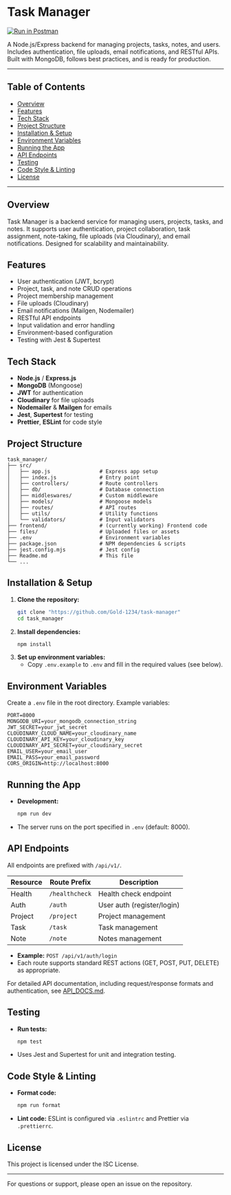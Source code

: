 # Task Manager

[![Run in Postman](https://run.pstmn.io/button.svg)](https://web.postman.co/workspace/My-Workspace~8e34ee0b-2a3b-4de6-82f5-3528760f0bd7/collection/40785574-579929ee-8591-455d-854a-daa680c4e898?action=share&creator=40785574)

A Node.js/Express backend for managing projects, tasks, notes, and users. Includes authentication, file uploads, email notifications, and RESTful APIs. Built with MongoDB, follows best practices, and is ready for production.

---

## Table of Contents
- [Overview](#overview)
- [Features](#features)
- [Tech Stack](#tech-stack)
- [Project Structure](#project-structure)
- [Installation & Setup](#installation--setup)
- [Environment Variables](#environment-variables)
- [Running the App](#running-the-app)
- [API Endpoints](#api-endpoints)
- [Testing](#testing)
- [Code Style & Linting](#code-style--linting)
- [License](#license)

---

## Overview

Task Manager is a backend service for managing users, projects, tasks, and notes. It supports user authentication, project collaboration, task assignment, note-taking, file uploads (via Cloudinary), and email notifications. Designed for scalability and maintainability.

## Features
- User authentication (JWT, bcrypt)
- Project, task, and note CRUD operations
- Project membership management
- File uploads (Cloudinary)
- Email notifications (Mailgen, Nodemailer)
- RESTful API endpoints
- Input validation and error handling
- Environment-based configuration
- Testing with Jest & Supertest

## Tech Stack
- **Node.js** / **Express.js**
- **MongoDB** (Mongoose)
- **JWT** for authentication
- **Cloudinary** for file uploads
- **Nodemailer** & **Mailgen** for emails
- **Jest**, **Supertest** for testing
- **Prettier**, **ESLint** for code style

## Project Structure
```
task_manager/
├── src/
│   ├── app.js                # Express app setup
│   ├── index.js              # Entry point
│   ├── controllers/          # Route controllers
│   ├── db/                   # Database connection
│   ├── middleswares/         # Custom middleware
│   ├── models/               # Mongoose models
│   ├── routes/               # API routes
│   ├── utils/                # Utility functions
│   └── validators/           # Input validators
├── frontend/                 # (currently working) Frontend code
├── files/                    # Uploaded files or assets
├── .env                      # Environment variables
├── package.json              # NPM dependencies & scripts
├── jest.config.mjs           # Jest config
├── Readme.md                 # This file
└── ...
```

## Installation & Setup
1. **Clone the repository:**
   ```bash
   git clone "https://github.com/Gold-1234/task-manager"
   cd task_manager
   ```
2. **Install dependencies:**
   ```bash
   npm install
   ```
3. **Set up environment variables:**
   - Copy `.env.example` to `.env` and fill in the required values (see below).

## Environment Variables
Create a `.env` file in the root directory. Example variables:
```
PORT=8000
MONGODB_URI=your_mongodb_connection_string
JWT_SECRET=your_jwt_secret
CLOUDINARY_CLOUD_NAME=your_cloudinary_name
CLOUDINARY_API_KEY=your_cloudinary_key
CLOUDINARY_API_SECRET=your_cloudinary_secret
EMAIL_USER=your_email_user
EMAIL_PASS=your_email_password
CORS_ORIGIN=http://localhost:8000
```

## Running the App
- **Development:**
  ```bash
  npm run dev
  ```
- The server runs on the port specified in `.env` (default: 8000).

## API Endpoints
All endpoints are prefixed with `/api/v1/`.

| Resource   | Route Prefix          | Description               |
|------------|----------------------|---------------------------|
| Health     | `/healthcheck`        | Health check endpoint     |
| Auth       | `/auth`               | User auth (register/login)|
| Project    | `/project`            | Project management        |
| Task       | `/task`               | Task management           |
| Note       | `/note`               | Notes management          |

- **Example:** `POST /api/v1/auth/login`
- Each route supports standard REST actions (GET, POST, PUT, DELETE) as appropriate.

For detailed API documentation, including request/response formats and authentication, see [API_DOCS.md](./API_DOCS.md).

## Testing
- **Run tests:**
  ```bash
  npm test
  ```
- Uses Jest and Supertest for unit and integration testing.

## Code Style & Linting
- **Format code:**
  ```bash
  npm run format
  ```
- **Lint code:**
  ESLint is configured via `.eslintrc` and Prettier via `.prettierrc`.

## License
This project is licensed under the ISC License.

---

For questions or support, please open an issue on the repository.
